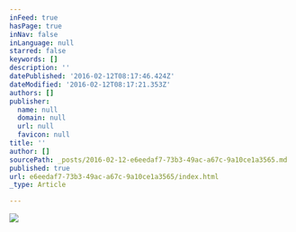 ```yaml
---
inFeed: true
hasPage: true
inNav: false
inLanguage: null
starred: false
keywords: []
description: ''
datePublished: '2016-02-12T08:17:46.424Z'
dateModified: '2016-02-12T08:17:21.353Z'
authors: []
publisher:
  name: null
  domain: null
  url: null
  favicon: null
title: ''
author: []
sourcePath: _posts/2016-02-12-e6eedaf7-73b3-49ac-a67c-9a10ce1a3565.md
published: true
url: e6eedaf7-73b3-49ac-a67c-9a10ce1a3565/index.html
_type: Article

---
```

![](https://the-grid-user-content.s3-us-west-2.amazonaws.com/7aa4344f-6cf3-4f4d-9b90-af85dd20f91c.JPG)